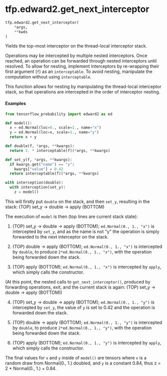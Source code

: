 <div itemscope itemtype="http://developers.google.com/ReferenceObject">
<meta itemprop="name" content="tfp.edward2.get_next_interceptor" />
<meta itemprop="path" content="Stable" />
</div>

# tfp.edward2.get_next_interceptor

``` python
tfp.edward2.get_next_interceptor(
    *args,
    **kwds
)
```

Yields the top-most interceptor on the thread-local interceptor stack.

Operations may be intercepted by multiple nested interceptors. Once reached,
an operation can be forwarded through nested interceptors until resolved.
To allow for nesting, implement interceptors by re-wrapping their first
argument (`f`) as an `interceptable`. To avoid nesting, manipulate the
computation without using `interceptable`.

This function allows for nesting by manipulating the thread-local interceptor
stack, so that operations are intercepted in the order of interceptor nesting.

#### Examples

```python
from tensorflow_probability import edward2 as ed

def model():
  x = ed.Normal(loc=0., scale=1., name="x")
  y = ed.Normal(loc=x, scale=1., name="y")
  return x + y

def double(f, *args, **kwargs):
  return 2. * interceptable(f)(*args, **kwargs)

def set_y(f, *args, **kwargs):
  if kwargs.get("name") == "y":
    kwargs["value"] = 0.42
  return interceptable(f)(*args, **kwargs)

with interception(double):
  with interception(set_y):
    z = model()
```

This will firstly put `double` on the stack, and then `set_y`,
resulting in the stack:
(TOP) set_y -> double -> apply (BOTTOM)

The execution of `model` is then (top lines are current stack state):
1) (TOP) set_y -> double -> apply (BOTTOM);
`ed.Normal(0., 1., "x")` is intercepted by `set_y`, and as the name is not "y"
the operation is simply forwarded to the next interceptor on the stack.

2) (TOP) double -> apply (BOTTOM);
`ed.Normal(0., 1., "x")` is intercepted by `double`, to produce
`2*ed.Normal(0., 1., "x")`, with the operation being forwarded down the stack.

3) (TOP) apply (BOTTOM);
`ed.Normal(0., 1., "x")` is intercepted by `apply`, which simply calls the
constructor.

(At this point, the nested calls to `get_next_interceptor()`, produced by
forwarding operations, exit, and the current stack is again:
(TOP) set_y -> double -> apply (BOTTOM))

4) (TOP) set_y -> double -> apply (BOTTOM);
`ed.Normal(0., 1., "y")` is intercepted by `set_y`,
the value of `y` is set to 0.42 and the operation is forwarded down the stack.

5) (TOP) double -> apply (BOTTOM);
`ed.Normal(0., 1., "y")` is intercepted by `double`, to produce
`2*ed.Normal(0., 1., "y")`, with the operation being forwarded down the stack.

6) (TOP) apply (BOTTOM);
`ed.Normal(0., 1., "y")` is intercepted by `apply`, which simply calls the
constructor.

The final values for `x` and `y` inside of `model()` are tensors where `x` is
a random draw from Normal(0., 1.) doubled, and `y` is a constant 0.84, thus
z = 2 * Normal(0., 1.) + 0.84.